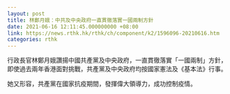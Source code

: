 ```yaml
---
layout: post
title: 林鄭月娥：中共及中央政府一直貫徹落實一國兩制方針
date: 2021-06-16 12:11:45.000000000 +08:00
link: https://news.rthk.hk/rthk/ch/component/k2/1596096-20210616.htm
categories: rthk
---
```


行政長官林鄭月娥讚揚中國共產黨及中央政府，一直貫徹落實「一國兩制」方針，即使過去兩年香港面對挑戰，共產黨及中央政府均按國家憲法及《基本法》行事。

她又形容，共產黨在國家抗疫期間，發揮偉大領導力，成功控制疫情。
